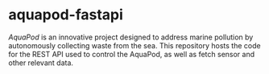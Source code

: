 # aquapod-fastapi

*AquaPod* is an innovative project designed to address marine pollution by autonomously collecting waste from the sea. This repository hosts the code for the REST API used to control the AquaPod, as well as fetch sensor and other relevant data.
